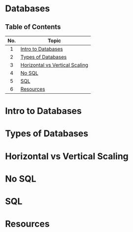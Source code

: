 # Databases

## Table of Contents

| No. | Topic                                                             |
| :-: | ----------------------------------------------------------------- |
|  1  | [Intro to Databases](#intro-to-databases)                         |
|  2  | [Types of Databases](#types-of-databases)                         |
|  3  | [Horizontal vs Vertical Scaling](#horizontal-vs-vertical-scaling) |
|  4  | [No SQL](#no-sql)                                                 |
|  5  | [SQL](#sql)                                                       |
|  6  | [Resources](#resources)                                           |

# Intro to Databases

# Types of Databases

# Horizontal vs Vertical Scaling

# No SQL

# SQL

# Resources
